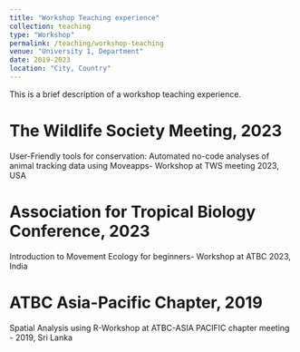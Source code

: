 ```yaml
---
title: "Workshop Teaching experience"
collection: teaching
type: "Workshop"
permalink: /teaching/workshop-teaching
venue: "University 1, Department"
date: 2019-2023
location: "City, Country"
---
```


This is a brief description of a workshop teaching experience. 

The Wildlife Society Meeting, 2023
======
User-Friendly tools for conservation: Automated no-code analyses of animal tracking data using Moveapps- Workshop at TWS meeting 2023, USA

Association for Tropical Biology Conference, 2023
======
Introduction to Movement Ecology for beginners- Workshop at ATBC 2023, India

ATBC Asia-Pacific Chapter, 2019
======
Spatial Analysis using R-Workshop at ATBC-ASIA PACIFIC chapter meeting - 2019, Sri Lanka